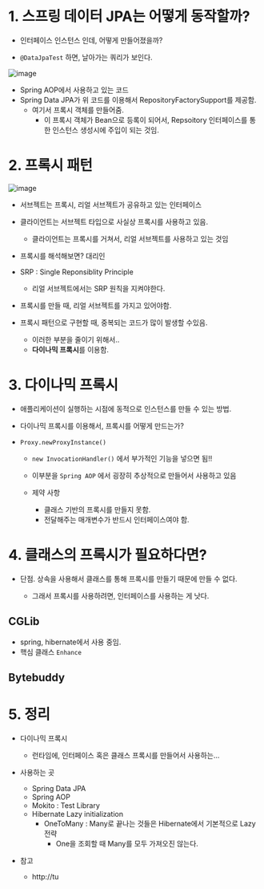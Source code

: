 # 1. 스프링 데이터 JPA는 어떻게 동작할까?

- 인터페이스 인스턴스 인데, 어떻게 만들어졌을까?

- `@DataJpaTest` 하면, 날아가는 쿼리가 보인다.

![image](https://user-images.githubusercontent.com/71244638/97169237-1439d100-17cd-11eb-870e-f70ced3447df.png)

- Spring AOP에서 사용하고 있는 코드
- Spring Data JPA가 위 코드를 이용해서 RepositoryFactorySupport를 제공함.
  - 여기서 프록시 객체를 만들어줌.
    - 이 프록시 객체가 Bean으로 등록이 되어서, Repsoitory 인터페이스를 통한 인스턴스 생성시에 주입이 되는 것임.



# 2. 프록시 패턴

![image](https://user-images.githubusercontent.com/71244638/97169457-7397e100-17cd-11eb-971e-6f4b8571be5e.png)

- 서브젝트는 프록시, 리얼 서브젝트가 공유하고 있는 인터페이스
- 클라이언트는 서브젝트 타입으로 사실상 프록시를 사용하고 있음.
  - 클라이언트는 프록시를 거쳐서, 리얼 서브젝트를 사용하고 있는 것임

- 프록시를 해석해보면? 대리인
- SRP : Single Reponsiblity Principle
  - 리얼 서브젝트에서는 SRP 원칙을 지켜야한다.

- 프록시를 만들 때, 리얼 서브젝트를 가지고 있어야함.
- 프록시 패턴으로 구현할 때, 중복되는 코드가 많이 발생할 수있음.
  - 이러한 부분을 줄이기 위해서..
  - **다이나믹 프록시**를 이용함.



# 3. 다이나믹 프록시

- 애플리케이션이 실행하는 시점에 동적으로 인스턴스를 만들 수 있는 방법.
- 다이나믹 프록시를 이용해서, 프록시를 어떻게 만드는가?

- `Proxy.newProxyInstance()`

  - `new InvocationHandler()` 에서 부가적인 기능을 넣으면 됨!!
  - 이부분을 `Spring AOP` 에서 굉장히 추상적으로 만들어서 사용하고 있음

  - 제약 사항
    - 클래스 기반의 프록시를 만들지 못함.
    - 전달해주는 매개변수가 반드시 인터페이스여야 함.



# 4. 클래스의 프록시가 필요하다면?

- 단점. 상속을 사용해서 클래스를 통해 프록시를 만들기 때문에 만들 수 없다.

  - 그래서 프록시를 사용하려면, 인터페이스를 사용하는 게 낫다.

  

## CGLib

- spring, hibernate에서 사용 중임.
- 핵심 클래스 `Enhance`



## Bytebuddy



# 5. 정리

- 다이나믹 프록시
  - 런타임에, 인터페이스 혹은 클래스 프록시를 만들어서 사용하는...
- 사용하는 곳
  - Spring Data JPA
  - Spring AOP
  - Mokito : Test Library
  - Hibernate Lazy initialization
    - OneToMany : Many로 끝나는 것들은 Hibernate에서 기본적으로 Lazy 전략
      - One을 조회할 때 Many를 모두 가져오진 않는다.



- 참고
  - http://tu